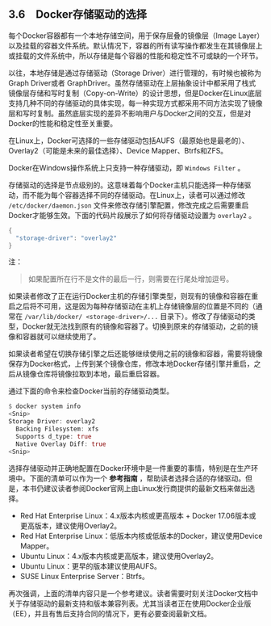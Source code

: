 ## 3.6　Docker存储驱动的选择

每个Docker容器都有一个本地存储空间，用于保存层叠的镜像层（Image Layer）以及挂载的容器文件系统。默认情况下，容器的所有读写操作都发生在其镜像层上或挂载的文件系统中，所以存储是每个容器的性能和稳定性不可或缺的一个环节。

以往，本地存储是通过存储驱动（Storage Driver）进行管理的，有时候也被称为Graph Driver或者 GraphDriver。虽然存储驱动在上层抽象设计中都采用了栈式镜像层存储和写时复制（Copy-on-Write）的设计思想，但是Docker在Linux底层支持几种不同的存储驱动的具体实现，每一种实现方式都采用不同方法实现了镜像层和写时复制。虽然底层实现的差异不影响用户与Docker之间的交互，但是对Docker的性能和稳定性至关重要。

在Linux上，Docker可选择的一些存储驱动包括AUFS（最原始也是最老的）、Overlay2（可能是未来的最佳选择）、Device Mapper、Btrfs和ZFS。

Docker在Windows操作系统上只支持一种存储驱动，即 `Windows Filter` 。

存储驱动的选择是节点级别的。这意味着每个Docker主机只能选择一种存储驱动，而不能为每个容器选择不同的存储驱动。在Linux上，读者可以通过修改 `/etc/docker/daemon.json` 文件来修改存储引擎配置，修改完成之后需要重启Docker才能够生效。下面的代码片段展示了如何将存储驱动设置为 `overlay2` 。

```rust
{
  "storage-driver": "overlay2"
}
```

注：

> 如果配置所在行不是文件的最后一行，则需要在行尾处增加逗号。

如果读者修改了正在运行Docker主机的存储引擎类型，则现有的镜像和容器在重启之后将不可用，这是因为每种存储驱动在主机上存储镜像层的位置是不同的（通常在 `/var/lib/docker/ <storage-driver>/...` 目录下）。修改了存储驱动的类型，Docker就无法找到原有的镜像和容器了。切换到原来的存储驱动，之前的镜像和容器就可以继续使用了。

如果读者希望在切换存储引擎之后还能够继续使用之前的镜像和容器，需要将镜像保存为Docker格式，上传到某个镜像仓库，修改本地Docker存储引擎并重启，之后从镜像仓库将镜像拉取到本地，最后重启容器。

通过下面的命令来检查Docker当前的存储驱动类型。

```rust
$ docker system info
<Snip>
Storage Driver: overlay2
  Backing Filesystem: xfs
  Supports d_type: true
  Native Overlay Diff: true
<Snip>
```

选择存储驱动并正确地配置在Docker环境中是一件重要的事情，特别是在生产环境中。下面的清单可以作为一个 **参考指南** ，帮助读者选择合适的存储驱动。但是，本书仍建议读者参阅Docker官网上由Linux发行商提供的最新文档来做出选择。

+ Red Hat Enterprise Linux：4.x版本内核或更高版本 + Docker 17.06版本或更高版本，建议使用Overlay2。
+ Red Hat Enterprise Linux：低版本内核或低版本的Docker，建议使用Device Mapper。
+ Ubuntu Linux：4.x版本内核或更高版本，建议使用Overlay2。
+ Ubuntu Linux：更早的版本建议使用AUFS。
+ SUSE Linux Enterprise Server：Btrfs。

再次强调，上面的清单内容只是一个参考建议。读者需要时刻关注Docker文档中关于存储驱动的最新支持和版本兼容列表。尤其当读者正在使用Docker企业版（EE），并且有售后支持合同的情况下，更有必要查阅最新文档。

